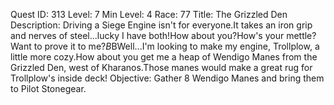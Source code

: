 Quest ID: 313
Level: 7
Min Level: 4
Race: 77
Title: The Grizzled Den
Description: Driving a Siege Engine isn't for everyone.It takes an iron grip and nerves of steel...lucky I have both!How about you?How's your mettle?Want to prove it to me?$B$BWell...I'm looking to make my engine, Trollplow, a little more cozy.How about you get me a heap of Wendigo Manes from the Grizzled Den, west of Kharanos.Those manes would make a great rug for Trollplow's inside deck!
Objective: Gather 8 Wendigo Manes and bring them to Pilot Stonegear.
